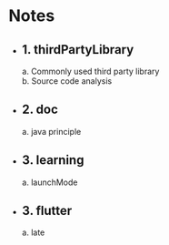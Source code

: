 # Notes
<ul>
<li>
<h2>1. thirdPartyLibrary</h2>
  a. Commonly used third party library<br> 
  b. Source code analysis
</li>
<li>
<h2>2. doc</h2>
  a. java principle<br> 
</li>
<li>
<h2>3. learning</h2>
  a. launchMode<br> 
</li>
<li>
<h2>3. flutter</h2>
   a. late<br> 
</li>
</ul>

